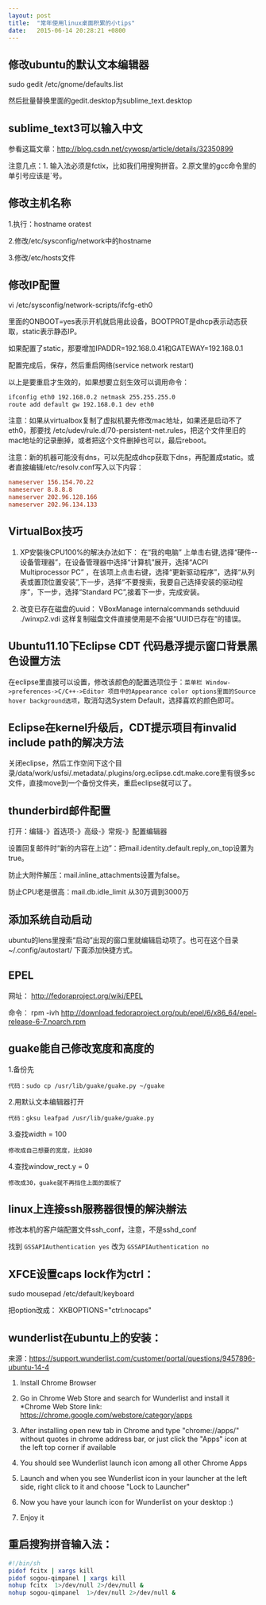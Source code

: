 ```yaml
---
layout: post
title:  "常年使用linux桌面积累的小tips"
date:   2015-06-14 20:28:21 +0800
---
```


## 修改ubuntu的默认文本编辑器

sudo gedit /etc/gnome/defaults.list

然后批量替换里面的gedit.desktop为sublime_text.desktop 

## sublime_text3可以输入中文

参看这篇文章：http://blog.csdn.net/cywosp/article/details/32350899

注意几点：1. 输入法必须是fctix，比如我们用搜狗拼音。2.原文里的gcc命令里的单引号应该是`号。 

## 修改主机名称

1.执行：hostname oratest 

2.修改/etc/sysconfig/network中的hostname 

3.修改/etc/hosts文件 

## 修改IP配置

vi /etc/sysconfig/network-scripts/ifcfg-eth0

里面的ONBOOT=yes表示开机就启用此设备，BOOTPROT是dhcp表示动态获取，static表示静态IP。

如果配置了static，那要增加IPADDR=192.168.0.41和GATEWAY=192.168.0.1

配置完成后，保存，然后重启网络(service network restart)

以上是要重启才生效的，如果想要立刻生效可以调用命令：

```bash
ifconfig eth0 192.168.0.2 netmask 255.255.255.0 
route add default gw 192.168.0.1 dev eth0
```

注意：如果从virtualbox复制了虚拟机要先修改mac地址，如果还是启动不了eth0，那要找 /etc/udev/rule.d/70-persistent-net.rules，把这个文件里旧的mac地址的记录删掉，或者把这个文件删掉也可以，最后reboot。

注意：新的机器可能没有dns，可以先配成dhcp获取下dns，再配置成static。或者直接编辑/etc/resolv.conf写入以下内容：

```ini 
nameserver 156.154.70.22 
nameserver 8.8.8.8 
nameserver 202.96.128.166 
nameserver 202.96.134.133 
```

## VirtualBox技巧

1. XP安裝後CPU100%的解决办法如下： 
    在“我的电脑” 上单击右键,选择“硬件--设备管理器”，在设备管理器中选择“计算机”展开，选择“ACPI Multiprocessor PC” ，在该项上点击右键，选择“更新驱动程序”，选择“从列表或置顶位置安装”,下一步，选择“不要搜索，我要自己选择安装的驱动程序”，下一步，选择“Standard PC”,接着下一步，完成安装。 

2. 改变已存在磁盘的uuid： VBoxManage internalcommands sethduuid ./winxp2.vdi  这样复制磁盘文件直接使用是不会报“UUID已存在”的错误。 

## Ubuntu11.10下Eclipse CDT 代码悬浮提示窗口背景黑色设置方法

在eclipse里直接可以设置，修改该颜色的配置选项位于：`菜单栏 Window->preferences->C/C++->Editor 项目中的Appearance color options里面的Source hover background选项`，取消勾选System Default，选择喜欢的颜色即可。 

## Eclipse在kernel升级后，CDT提示项目有invalid include path的解决方法

关闭eclipse，然后工作空间下这个目录/data/work/usfsi/.metadata/.plugins/org.eclipse.cdt.make.core里有很多sc文件，直接move到一个备份文件夹，重启eclipse就可以了。 

## thunderbird邮件配置

打开：编辑-》首选项-》高级-》常规-》配置编辑器

设置回复邮件时“新的内容在上边”：把mail.identity.default.reply_on_top设置为true。

防止大附件解压：mail.inline_attachments设置为false。

防止CPU老是很高：mail.db.idle_limit 从30万调到3000万 

## 添加系统自动启动

ubuntu的lens里搜索“启动”出现的窗口里就编辑启动项了。也可在这个目录  ~/.config/autostart/  下面添加快捷方式。 

## EPEL

网址： http://fedoraproject.org/wiki/EPEL 

命令： rpm -ivh http://download.fedoraproject.org/pub/epel/6/x86_64/epel-release-6-7.noarch.rpm 

## guake能自己修改宽度和高度的

1.备份先

    代码：sudo cp /usr/lib/guake/guake.py ~/guake

2.用默认文本编辑器打开

    代码：gksu leafpad /usr/lib/guake/guake.py

3.查找width = 100

    修改成自己想要的宽度，比如80

4.查找window_rect.y = 0

    修改成30，guake就不再挡住上面的面板了 

## linux上连接ssh服務器很慢的解決辦法

修改本机的客户端配置文件ssh_conf，注意，不是sshd_conf

找到 `GSSAPIAuthentication yes` 改为 `GSSAPIAuthentication no`

## XFCE设置caps lock作为ctrl： 

sudo mousepad /etc/default/keyboard

把option改成：  XKBOPTIONS="ctrl:nocaps" 

## wunderlist在ubuntu上的安装：

来源：https://support.wunderlist.com/customer/portal/questions/9457896-ubuntu-14-4

1. Install Chrome Browser 

2. Go in Chrome Web Store and search for Wunderlist and install it 
  *Chrome Web Store link: https://chrome.google.com/webstore/category/apps 

3. After installing open new tab in Chrome and type "chrome://apps/" without quotes in chrome address bar, or just click the "Apps" icon at the left top corner if available 

4. You should see Wunderlist launch icon among all other Chrome Apps 

5. Launch and when you see Wunderlist icon in your launcher at the left side, right click to it and choose "Lock to Launcher" 

6. Now you have your launch icon for Wunderlist on your desktop :) 

7. Enjoy it

## 重启搜狗拼音输入法：

```bash
#!/bin/sh
pidof fcitx | xargs kill
pidof sogou-qimpanel | xargs kill
nohup fcitx  1>/dev/null 2>/dev/null &
nohup sogou-qimpanel  1>/dev/null 2>/dev/null &
```